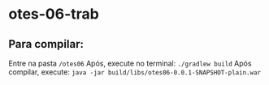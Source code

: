 # otes-06-trab

## Para compilar:
Entre na pasta `/otes06`
Após, execute no terminal: `./gradlew build`
Após compilar, execute: `java -jar build/libs/otes06-0.0.1-SNAPSHOT-plain.war`